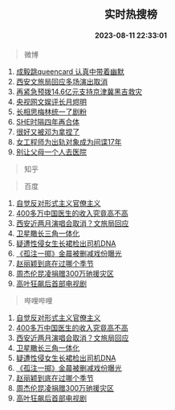 <div align="center"><h2>实时热搜榜</h2><h4>2023-08-11 22:33:01</h4></div>

> 微博  

1. [成毅跳queencard 认真中带着幽默](https://s.weibo.com/weibo?q=%E6%88%90%E6%AF%85%E8%B7%B3queencard%20%E8%AE%A4%E7%9C%9F%E4%B8%AD%E5%B8%A6%E7%9D%80%E5%B9%BD%E9%BB%98&t=31&band_rank=1&Refer=top)<br />
2. [西安文旅局回应多场演出取消](https://s.weibo.com/weibo?q=%23%E8%A5%BF%E5%AE%89%E6%96%87%E6%97%85%E5%B1%80%E5%9B%9E%E5%BA%94%E5%A4%9A%E5%9C%BA%E6%BC%94%E5%87%BA%E5%8F%96%E6%B6%88%23&t=31&band_rank=2&Refer=top)<br />
3. [再紧急预拨14.6亿元支持京津冀黑吉救灾](https://s.weibo.com/weibo?q=%23%E5%86%8D%E7%B4%A7%E6%80%A5%E9%A2%84%E6%8B%A814.6%E4%BA%BF%E5%85%83%E6%94%AF%E6%8C%81%E4%BA%AC%E6%B4%A5%E5%86%80%E9%BB%91%E5%90%89%E6%95%91%E7%81%BE%23&t=31&band_rank=3&Refer=top)<br />
4. [央视网文娱评长月烬明](https://s.weibo.com/weibo?q=%23%E5%A4%AE%E8%A7%86%E7%BD%91%E6%96%87%E5%A8%B1%E8%AF%84%E9%95%BF%E6%9C%88%E7%83%AC%E6%98%8E%23&t=31&band_rank=4&Refer=top)<br />
5. [长相思梅林统一了剧粉](https://s.weibo.com/weibo?q=%23%E9%95%BF%E7%9B%B8%E6%80%9D%E6%A2%85%E6%9E%97%E7%BB%9F%E4%B8%80%E4%BA%86%E5%89%A7%E7%B2%89%23&t=31&band_rank=5&Refer=top)<br />
6. [SHE时隔四年再合体](https://s.weibo.com/weibo?q=%23SHE%E6%97%B6%E9%9A%94%E5%9B%9B%E5%B9%B4%E5%86%8D%E5%90%88%E4%BD%93%23&t=31&band_rank=6&Refer=top)<br />
7. [很好又被邓为拿捏了](https://s.weibo.com/weibo?q=%E5%BE%88%E5%A5%BD%E5%8F%88%E8%A2%AB%E9%82%93%E4%B8%BA%E6%8B%BF%E6%8D%8F%E4%BA%86&t=31&band_rank=7&Refer=top)<br />
8. [女工程师为出轨对象成为间谍17年](https://s.weibo.com/weibo?q=%23%E5%A5%B3%E5%B7%A5%E7%A8%8B%E5%B8%88%E4%B8%BA%E5%87%BA%E8%BD%A8%E5%AF%B9%E8%B1%A1%E6%88%90%E4%B8%BA%E9%97%B4%E8%B0%8D17%E5%B9%B4%23&t=31&band_rank=8&Refer=top)<br />
9. [别让父母一个人去医院](https://s.weibo.com/weibo?q=%23%E5%88%AB%E8%AE%A9%E7%88%B6%E6%AF%8D%E4%B8%80%E4%B8%AA%E4%BA%BA%E5%8E%BB%E5%8C%BB%E9%99%A2%23&t=31&band_rank=9&Refer=top)<br />

> 知乎  


> 百度  

1. [自觉反对形式主义官僚主义](https://www.baidu.com/s?wd=%E8%87%AA%E8%A7%89%E5%8F%8D%E5%AF%B9%E5%BD%A2%E5%BC%8F%E4%B8%BB%E4%B9%89%E5%AE%98%E5%83%9A%E4%B8%BB%E4%B9%89&sa=fyb_news&rsv_dl=fyb_news)<br />
2. [400多万中国医生的收入究竟高不高](https://www.baidu.com/s?wd=400%E5%A4%9A%E4%B8%87%E4%B8%AD%E5%9B%BD%E5%8C%BB%E7%94%9F%E7%9A%84%E6%94%B6%E5%85%A5%E7%A9%B6%E7%AB%9F%E9%AB%98%E4%B8%8D%E9%AB%98&sa=fyb_news&rsv_dl=fyb_news)<br />
3. [西安近两月演唱会取消？文旅局回应](https://www.baidu.com/s?wd=%E8%A5%BF%E5%AE%89%E8%BF%91%E4%B8%A4%E6%9C%88%E6%BC%94%E5%94%B1%E4%BC%9A%E5%8F%96%E6%B6%88%EF%BC%9F%E6%96%87%E6%97%85%E5%B1%80%E5%9B%9E%E5%BA%94&sa=fyb_news&rsv_dl=fyb_news)<br />
4. [卫星瞰长三角一体化](https://www.baidu.com/s?wd=%E5%8D%AB%E6%98%9F%E7%9E%B0%E9%95%BF%E4%B8%89%E8%A7%92%E4%B8%80%E4%BD%93%E5%8C%96&sa=fyb_news&rsv_dl=fyb_news)<br />
5. [疑遭性侵女生长裙检出司机DNA](https://www.baidu.com/s?wd=%E7%96%91%E9%81%AD%E6%80%A7%E4%BE%B5%E5%A5%B3%E7%94%9F%E9%95%BF%E8%A3%99%E6%A3%80%E5%87%BA%E5%8F%B8%E6%9C%BADNA&sa=fyb_news&rsv_dl=fyb_news)<br />
6. [《孤注一掷》金晨被删减戏份曝光](https://www.baidu.com/s?wd=%E3%80%8A%E5%AD%A4%E6%B3%A8%E4%B8%80%E6%8E%B7%E3%80%8B%E9%87%91%E6%99%A8%E8%A2%AB%E5%88%A0%E5%87%8F%E6%88%8F%E4%BB%BD%E6%9B%9D%E5%85%89&sa=fyb_news&rsv_dl=fyb_news)<br />
7. [赵丽颖到底在过哪个季节](https://www.baidu.com/s?wd=%E8%B5%B5%E4%B8%BD%E9%A2%96%E5%88%B0%E5%BA%95%E5%9C%A8%E8%BF%87%E5%93%AA%E4%B8%AA%E5%AD%A3%E8%8A%82&sa=fyb_news&rsv_dl=fyb_news)<br />
8. [周杰伦昆凌捐赠300万驰援灾区](https://www.baidu.com/s?wd=%E5%91%A8%E6%9D%B0%E4%BC%A6%E6%98%86%E5%87%8C%E6%8D%90%E8%B5%A0300%E4%B8%87%E9%A9%B0%E6%8F%B4%E7%81%BE%E5%8C%BA&sa=fyb_news&rsv_dl=fyb_news)<br />
9. [高叶狂飙后首部电视剧](https://www.baidu.com/s?wd=%E9%AB%98%E5%8F%B6%E7%8B%82%E9%A3%99%E5%90%8E%E9%A6%96%E9%83%A8%E7%94%B5%E8%A7%86%E5%89%A7&sa=fyb_news&rsv_dl=fyb_news)<br />

> 哔哩哔哩  

1. [自觉反对形式主义官僚主义](https://www.baidu.com/s?wd=%E8%87%AA%E8%A7%89%E5%8F%8D%E5%AF%B9%E5%BD%A2%E5%BC%8F%E4%B8%BB%E4%B9%89%E5%AE%98%E5%83%9A%E4%B8%BB%E4%B9%89&sa=fyb_news&rsv_dl=fyb_news)<br />
2. [400多万中国医生的收入究竟高不高](https://www.baidu.com/s?wd=400%E5%A4%9A%E4%B8%87%E4%B8%AD%E5%9B%BD%E5%8C%BB%E7%94%9F%E7%9A%84%E6%94%B6%E5%85%A5%E7%A9%B6%E7%AB%9F%E9%AB%98%E4%B8%8D%E9%AB%98&sa=fyb_news&rsv_dl=fyb_news)<br />
3. [西安近两月演唱会取消？文旅局回应](https://www.baidu.com/s?wd=%E8%A5%BF%E5%AE%89%E8%BF%91%E4%B8%A4%E6%9C%88%E6%BC%94%E5%94%B1%E4%BC%9A%E5%8F%96%E6%B6%88%EF%BC%9F%E6%96%87%E6%97%85%E5%B1%80%E5%9B%9E%E5%BA%94&sa=fyb_news&rsv_dl=fyb_news)<br />
4. [卫星瞰长三角一体化](https://www.baidu.com/s?wd=%E5%8D%AB%E6%98%9F%E7%9E%B0%E9%95%BF%E4%B8%89%E8%A7%92%E4%B8%80%E4%BD%93%E5%8C%96&sa=fyb_news&rsv_dl=fyb_news)<br />
5. [疑遭性侵女生长裙检出司机DNA](https://www.baidu.com/s?wd=%E7%96%91%E9%81%AD%E6%80%A7%E4%BE%B5%E5%A5%B3%E7%94%9F%E9%95%BF%E8%A3%99%E6%A3%80%E5%87%BA%E5%8F%B8%E6%9C%BADNA&sa=fyb_news&rsv_dl=fyb_news)<br />
6. [《孤注一掷》金晨被删减戏份曝光](https://www.baidu.com/s?wd=%E3%80%8A%E5%AD%A4%E6%B3%A8%E4%B8%80%E6%8E%B7%E3%80%8B%E9%87%91%E6%99%A8%E8%A2%AB%E5%88%A0%E5%87%8F%E6%88%8F%E4%BB%BD%E6%9B%9D%E5%85%89&sa=fyb_news&rsv_dl=fyb_news)<br />
7. [赵丽颖到底在过哪个季节](https://www.baidu.com/s?wd=%E8%B5%B5%E4%B8%BD%E9%A2%96%E5%88%B0%E5%BA%95%E5%9C%A8%E8%BF%87%E5%93%AA%E4%B8%AA%E5%AD%A3%E8%8A%82&sa=fyb_news&rsv_dl=fyb_news)<br />
8. [周杰伦昆凌捐赠300万驰援灾区](https://www.baidu.com/s?wd=%E5%91%A8%E6%9D%B0%E4%BC%A6%E6%98%86%E5%87%8C%E6%8D%90%E8%B5%A0300%E4%B8%87%E9%A9%B0%E6%8F%B4%E7%81%BE%E5%8C%BA&sa=fyb_news&rsv_dl=fyb_news)<br />
9. [高叶狂飙后首部电视剧](https://www.baidu.com/s?wd=%E9%AB%98%E5%8F%B6%E7%8B%82%E9%A3%99%E5%90%8E%E9%A6%96%E9%83%A8%E7%94%B5%E8%A7%86%E5%89%A7&sa=fyb_news&rsv_dl=fyb_news)<br />
